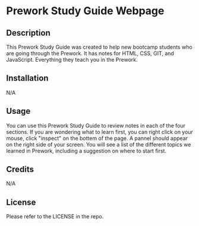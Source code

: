 # Prework Study Guide Webpage

## Description

This Prework Study Guide was created to help new bootcamp students who are going through the Prework. It has notes for HTML, CSS, GIT, and JavaScript. Everything they teach you in the Prework.

## Installation

N/A

## Usage

You can use this Prework Study Guide to review notes in each of the four sections. If you are wondering what to learn first, you can right click on your mouse, click "inspect" on the bottem of the page. A pannel should appear on the right side of your screen. You will see a list of the different topics we learned in Prework, including a suggestion on where to start first.


## Credits

N/A

## License

Please refer to the LICENSE in the repo.